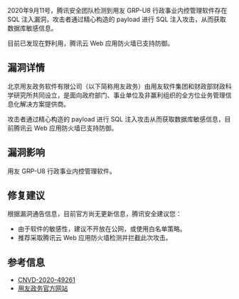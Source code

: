 2020年9月11号，腾讯安全团队检测到用友 GRP-U8 行政事业内控管理软件存在 SQL 注入漏洞，攻击者通过精心构造的 payload 进行 SQL 注入攻击，从而获取数据库敏感信息。

目前已发现在野利用，腾讯云 Web 应用防火墙已支持防御。 

## 漏洞详情
北京用友政务软件有限公司（以下简称用友政务）由用友软件集团和财政部财政科学研究所共同设立，是面向政府部门、事业单位及非赢利组织的全方位业务管理信息化解决方案提供商。

攻击者通过精心构造的 payload 进行 SQL 注入攻击从而获取数据库敏感信息，目前腾讯云 Web 应用防火墙已支持防御。 

## 漏洞影响

用友 GRP-U8 行政事业内控管理软件。

## 修复建议
根据漏洞通告信息，目前官方尚无更新信息，腾讯安全建议您：
- 由于软件的敏感性，建议不开放在公网，或使用白名单策略。
- 推荐采取腾讯云 Web 应用防火墙检测并拦截此次攻击。



## 参考信息
-  [CNVD-2020-49261](https://www.cnvd.org.cn/flaw/show/CNVD-2020-49261)  
-  [用友政务官方网站](http://shyy.chinaetax.com.cn/ )
